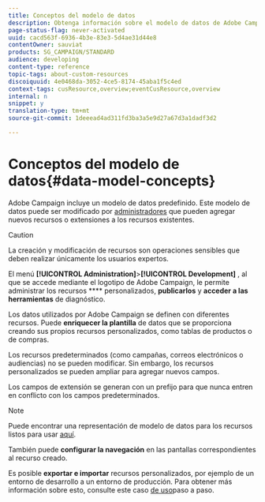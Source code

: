 ```yaml
---
title: Conceptos del modelo de datos
description: Obtenga información sobre el modelo de datos de Adobe Campaign y cómo modificarlo.
page-status-flag: never-activated
uuid: cacd563f-6936-4b3e-83e3-5d4ae31d44e8
contentOwner: sauviat
products: SG_CAMPAIGN/STANDARD
audience: developing
content-type: reference
topic-tags: about-custom-resources
discoiquuid: 4e0468da-3052-4ce5-8174-45aba1f5c4ed
context-tags: cusResource,overview;eventCusResource,overview
internal: n
snippet: y
translation-type: tm+mt
source-git-commit: 1deeead4ad311fd3ba3a5e9d27a67d3a1dadf3d2

---
```



# Conceptos del modelo de datos{#data-model-concepts}

Adobe Campaign incluye un modelo de datos predefinido. Este modelo de datos puede ser modificado por [administradores](../../administration/using/users-management.md#functional-administrators) que pueden agregar nuevos recursos o extensiones a los recursos existentes.

>[!CAUTION]
>
>La creación y modificación de recursos son operaciones sensibles que deben realizar únicamente los usuarios expertos.

El menú **[!UICONTROL Administration]**>**[!UICONTROL Development]** , al que se accede mediante el logotipo de Adobe Campaign, le permite administrar los recursos **** personalizados, **publicarlos** y **acceder a las herramientas** de diagnóstico.

Los datos utilizados por Adobe Campaign se definen con diferentes recursos. Puede **enriquecer la plantilla** de datos que se proporciona creando sus propios recursos personalizados, como tablas de productos o de compras.

Los recursos predeterminados (como campañas, correos electrónicos o audiencias) no se pueden modificar. Sin embargo, los recursos personalizados se pueden ampliar para agregar nuevos campos.

Los campos de extensión se generan con un prefijo para que nunca entren en conflicto con los campos predeterminados.

>[!NOTE]
>
>Puede encontrar una representación de modelo de datos para los recursos listos para usar [aquí](../../developing/using/datamodel-introduction.md).

También puede **configurar la navegación** en las pantallas correspondientes al recurso creado.

Es posible **exportar e importar** recursos personalizados, por ejemplo de un entorno de desarrollo a un entorno de producción. Para obtener más información sobre esto, consulte este caso [de uso](../../automating/using/exporting-importing-custom-resources.md)paso a paso.
